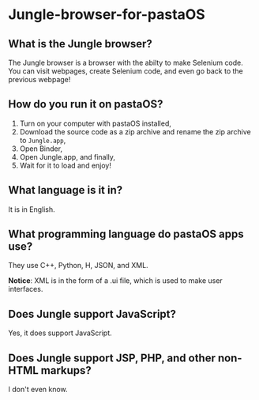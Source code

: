 # Jungle-browser-for-pastaOS
## What is the Jungle browser?
The Jungle browser is a browser with the abilty to make Selenium code. You can visit webpages, create Selenium code, and even go back to the previous webpage!
## How do you run it on pastaOS?
1. Turn on your computer with pastaOS installed,
2. Download the source code as a zip archive and rename the zip archive to ```Jungle.app```,
3. Open Binder,
4. Open Jungle.app, and finally,
5. Wait for it to load and enjoy!
## What language is it in?
It is in English.
## What programming language do pastaOS apps use?
They use C++, Python, H, JSON, and XML.

**Notice**: XML is in the form of a .ui file, which is used to make user interfaces.
## Does Jungle support JavaScript?
Yes, it does support JavaScript.
## Does Jungle support JSP, PHP, and other non-HTML markups?
I don't even know.
